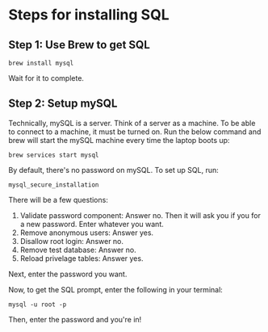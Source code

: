 # Steps for installing SQL

## Step 1: Use Brew to get SQL
```shell
brew install mysql
```

Wait for it to complete.

## Step 2: Setup mySQL
Technically, mySQL is a server. Think of a server as a machine. To be able to connect to a machine, it must be turned on. Run the below command and brew will start the mySQL machine every time the laptop boots up:
```shell
brew services start mysql
```

By default, there's no password on mySQL. To set up SQL, run:
```
mysql_secure_installation
```

There will be a few questions:
1. Validate password component: Answer no. Then it will ask you if you for a new password. Enter whatever you want.
2. Remove anonymous users: Answer yes.
3. Disallow root login: Answer no.
4. Remove test database: Answer no.
5. Reload privelage tables: Answer yes.

Next, enter the password you want.

Now, to get the SQL prompt, enter the following in your terminal:

```shell
mysql -u root -p
```
Then, enter the password and you're in!
